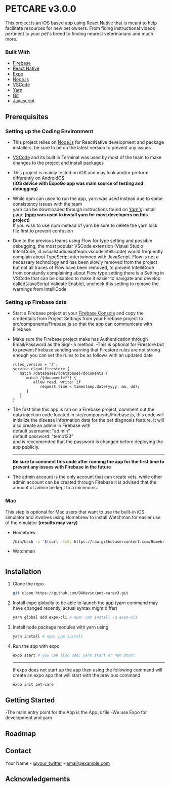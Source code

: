 # PETCARE v3.0.0

This project is an iOS based app using React Native that is meant to help facilitate resources for new pet owners. From fiding instructional videos pertinent to your pet's breed to finding nearest veterinarians and much more.

### Built With
* [Firebase](https://firebase.google.com/)
* [React Native](https://reactnative.dev/)
* [Expo](https://expo.dev/)
* [Node.js](https://nodejs.org/en/)
* [VSCode](https://code.visualstudio.com/)
* [Yarn](https://classic.yarnpkg.com/lang/en/docs/install/#windows-stable)
* [Git](https://git-scm.com/downloads)
* [Javascript](https://www.javascript.com/)

## Prerequisites

### Setting up the Coding Environment 

   * This project relies on [Node.js](https://nodejs.org/en/) for ReactNative development and package installers, be sure to be on the latest version to prevent any issues

   * [VSCode](https://code.visualstudio.com/) and its built in Terminal was used by most of the team to make changes to the project and install packages

   * This project is mainly tested on iOS and may look and/or preform differently on AndroidOS <br/>
   **(iOS device with ExpoGo app was main source of testing and debugging)**

   * While npm can used to run the app, yarn was used instead due to some consistency issues with the team <br/>
   yarn can be downloaded through instructions found on [Yarn's](https://classic.yarnpkg.com/lang/en/docs/install/#windows-stable) install page
   **([npm](https://nodejs.org/en/download/current/) was used to install yarn for most developers on this project)** <br/>
   If you wish to use npm instead of yarn be sure to delete the yarn.lock file first to prevent confusion

   * Due to the previous teams using Flow for type setting and possible debugging, the most popular VSCode extension (Visual Studio IntelliCode, id:visualstudioexptteam.vscodeintellicode) would frequently complain about TypeScript intertwinned with JavaScript. Flow is not a necessary technology and has been slowly removed from the project but not all traces of Flow have been removed, to prevent IntelliCode from constantly complaining about Flow type setting there is a Setting in VSCode that can be disabled to make it easier to navigate and develop called(JavaScript Validate Enable), uncheck this setting to remove the warnings from IntelliCode

### Setting up Firebase data
   - Start a Firebase project at your [Firebase Console](https://console.firebase.google.com) and copy the credentails from Project Settings from your Firebase project to src/components/Firebase.js so that the app can communicate with Firebase

   - Make sure the Firebase project make has Authentication through Email/Password as the Sign-in method. 
   -This is optional for Firestore but to prevent Firebase sending warning that Firestore rules are not strong enough you can set the rules to be as follows with an updated date
      ```
      rules_version = '2';
      service cloud.firestore {
         match /databases/{database}/documents {
            match /{document=**} {
               allow read, write: if
                  request.time < timestamp.date(yyyy, mm, dd);
            }
         }
      }
      ```

   - The first time this app is ran on a Firebase project, comment out the data injection code located in src/components/Firebase.js, this code will initialize the disease information data for the pet diagnosis feature. It will also create an admin in Firebase with <br />
   default username: "ad.min" <br />
   default password: "temp123" <br />
   and is reccomended that the password is changed before deploying the app publicly. <br />

      ---

      **Be sure to comment this code after running the app for the first time to prevent any issues with Firebase in the future**

   - The admin account is the only account that can create vets, while other admin account can be created
   through Firebase it is advised that the amount of admin be kept to a minimums. 

### Mac
   This step is optional for Mac users that want to use the built-in iOS simulator
   and involves using Homebrew to install Watchman for easier use of the emulator **(results may vary)**
   * Homebrew
      ```sh
      /bin/bash -c "$(curl -fsSL https://raw.githubusercontent.com/Homebrew/install/HEAD/install.sh)
      ```
   * Watchman
      ```sh

      ```

## Installation

1. Clone the repo
   ```sh
   git clone https://github.com/OAKevin/pet-carev3.git
   ```
2. Install expo globally to be able to launch the app (yarn command may have changed recently, actual syntax might differ)
   ```sh
   yarn global add expo-cli # npm: npm install -g expo-cli
   ``` 
3. Install node package modules with yarn using 
   ```sh
   yarn install # npm: npm install 
   ```
4. Run the app with expo
   ```sh
   expo start # you can also use: yarn start or npm start
   ```

   ---

   If expo does not start up the app then using the following command will create an expo app that will start with the previous command 
   ```sh
   expo init pet-care
   ```

<!-- GETTING STARTED -->
## Getting Started
-The main entry point for the App is the App.js file
-We use Expo for development and yarn

<!-- ROADMAP -->
## Roadmap

<Whatever we have planned to do on this iteration of the app and what we want the next team to complete>

<!-- CONTACT -->
## Contact

Your Name - [@your_twitter](https://twitter.com/your_username) - email@example.com

<!-- ACKNOWLEDGEMENTS -->
## Acknowledgements